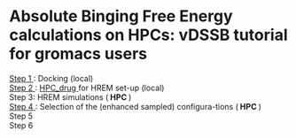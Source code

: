 # Absolute Binging Free Energy calculations on HPCs: vDSSB tutorial for gromacs users 

<a href="step1.html"> Step 1 </a>: Docking (local)     
<a href="step2.html"> Step 2 </a>:  <a href="https://github.com/MauriceKarrenbrock/HPC_Drug"> HPC_drug <a/> for HREM set-up (local) <br>
  Step 3: HREM simulations (<b> HPC </b>)  <br>
  <a href="step4.html"> Step 4 </a>: Selection of the (enhanced sampled) configura-tions (<b> HPC </b>) <br>
Step 5 <br>
Step 6  
